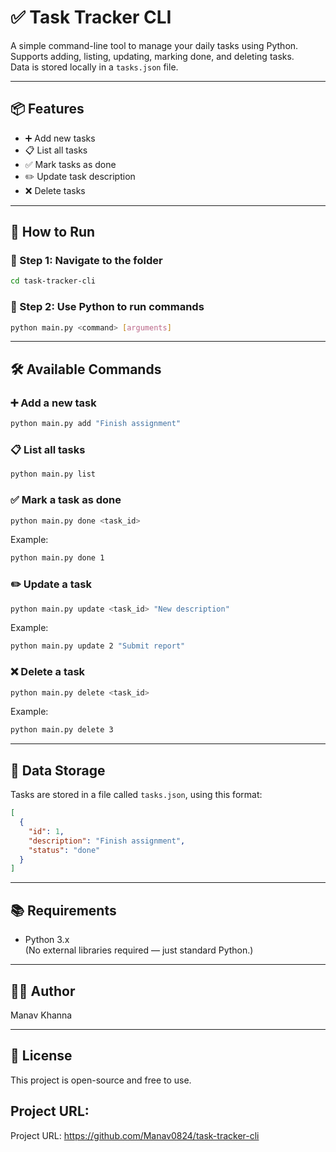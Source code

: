 
# ✅ Task Tracker CLI

A simple command-line tool to manage your daily tasks using Python.  
Supports adding, listing, updating, marking done, and deleting tasks.  
Data is stored locally in a `tasks.json` file.


---

## 📦 Features

- ➕ Add new tasks
- 📋 List all tasks
- ✅ Mark tasks as done
- ✏️ Update task description
- ❌ Delete tasks

---

## 🚀 How to Run

### 🔧 Step 1: Navigate to the folder

```bash
cd task-tracker-cli
```

### 🐍 Step 2: Use Python to run commands

```bash
python main.py <command> [arguments]
```

---

## 🛠️ Available Commands

### ➕ Add a new task
```bash
python main.py add "Finish assignment"
```

### 📋 List all tasks
```bash
python main.py list
```

### ✅ Mark a task as done
```bash
python main.py done <task_id>
```
Example:
```bash
python main.py done 1
```

### ✏️ Update a task
```bash
python main.py update <task_id> "New description"
```
Example:
```bash
python main.py update 2 "Submit report"
```

### ❌ Delete a task
```bash
python main.py delete <task_id>
```
Example:
```bash
python main.py delete 3
```

---

## 📁 Data Storage

Tasks are stored in a file called `tasks.json`, using this format:
```json
[
  {
    "id": 1,
    "description": "Finish assignment",
    "status": "done"
  }
]
```

---

## 📚 Requirements

- Python 3.x  
(No external libraries required — just standard Python.)

---

## 👨‍💻 Author

Manav Khanna  


---

## 📜 License

This project is open-source and free to use.
## Project URL:
Project URL: https://github.com/Manav0824/task-tracker-cli



